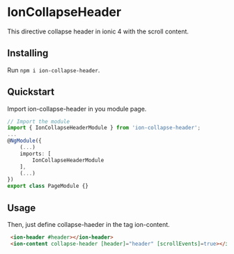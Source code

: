 # IonCollapseHeader

This directive collapse header in ionic 4 with the scroll content.

## Installing

Run `npm i ion-collapse-header`.

## Quickstart

Import ion-collapse-header in you module page.

```typescript
// Import the module
import { IonCollapseHeaderModule } from 'ion-collapse-header';
...
@NgModule({
    (...)
    imports: [
        IonCollapseHeaderModule
    ],
    (...)
})
export class PageModule {}
```

## Usage

Then, just define collapse-haeder in the tag ion-content.

```html
 <ion-header #header></ion-header>
 <ion-content collapse-header [header]="header" [scrollEvents]=true></ion-content>
```